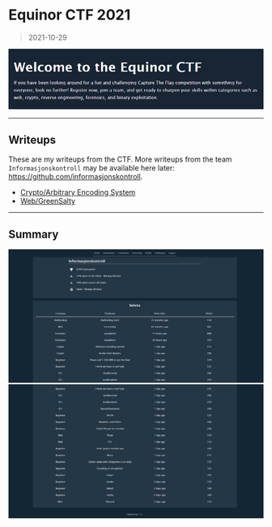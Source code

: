 # Equinor CTF 2021
> 2021-10-29

![](00.png "")

---

## Writeups

These are my writeups from the CTF. More writeups from the team `Informasjonskontroll` may be available here later: https://github.com/informasjonskontroll.

- [Crypto/Arbitrary Encoding System](crypto/arbitrary-encoding-system)
- [Web/GreenSalty](web/green-salty)

---

## Summary

![](01.png "")
![](02.png "")